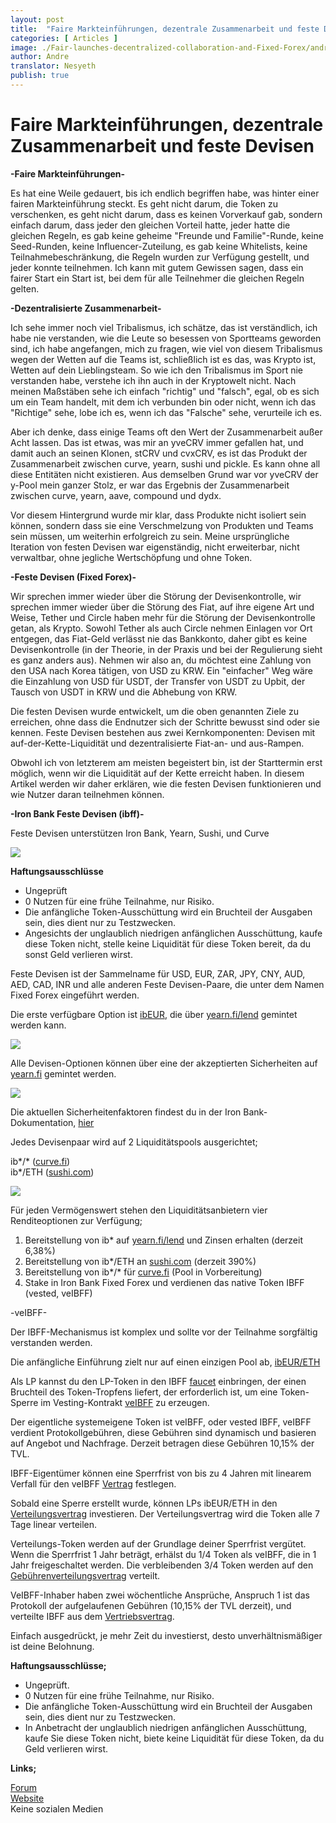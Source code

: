 ```yaml
---
layout: post
title:  "Faire Markteinführungen, dezentrale Zusammenarbeit und feste Devisen"
categories: [ Articles ]
image: ./Fair-launches-decentralized-collaboration-and-Fixed-Forex/andre-hero.png
author: Andre
translator: Nesyeth
publish: true
---
```


# Faire Markteinführungen, dezentrale Zusammenarbeit und feste Devisen

**\-Faire Markteinführungen-**

Es hat eine Weile gedauert, bis ich endlich begriffen habe, was hinter einer fairen Markteinführung steckt. Es geht nicht darum, die Token zu verschenken, es geht nicht darum, dass es keinen Vorverkauf gab, sondern einfach darum, dass jeder den gleichen Vorteil hatte, jeder hatte die gleichen Regeln, es gab keine geheime "Freunde und Familie"-Runde, keine Seed-Runden, keine Influencer-Zuteilung, es gab keine Whitelists, keine Teilnahmebeschränkung, die Regeln wurden zur Verfügung gestellt, und jeder konnte teilnehmen. Ich kann mit gutem Gewissen sagen, dass ein fairer Start ein Start ist, bei dem für alle Teilnehmer die gleichen Regeln gelten.

**\-Dezentralisierte Zusammenarbeit-**

Ich sehe immer noch viel Tribalismus, ich schätze, das ist verständlich, ich habe nie verstanden, wie die Leute so besessen von Sportteams geworden sind, ich habe angefangen, mich zu fragen, wie viel von diesem Tribalismus wegen der Wetten auf die Teams ist, schließlich ist es das, was Krypto ist, Wetten auf dein Lieblingsteam. So wie ich den Tribalismus im Sport nie verstanden habe, verstehe ich ihn auch in der Kryptowelt nicht. Nach meinen Maßstäben sehe ich einfach "richtig" und "falsch", egal, ob es sich um ein Team handelt, mit dem ich verbunden bin oder nicht, wenn ich das "Richtige" sehe, lobe ich es, wenn ich das "Falsche" sehe, verurteile ich es.

Aber ich denke, dass einige Teams oft den Wert der Zusammenarbeit außer Acht lassen. Das ist etwas, was mir an yveCRV immer gefallen hat, und damit auch an seinen Klonen, stCRV und cvxCRV, es ist das Produkt der Zusammenarbeit zwischen curve, yearn, sushi und pickle. Es kann ohne all diese Entitäten nicht existieren. Aus demselben Grund war vor yveCRV der y-Pool mein ganzer Stolz, er war das Ergebnis der Zusammenarbeit zwischen curve, yearn, aave, compound und dydx.

Vor diesem Hintergrund wurde mir klar, dass Produkte nicht isoliert sein können, sondern dass sie eine Verschmelzung von Produkten und Teams sein müssen, um weiterhin erfolgreich zu sein. Meine ursprüngliche Iteration von festen Devisen war eigenständig, nicht erweiterbar, nicht verwaltbar, ohne jegliche Wertschöpfung und ohne Token.

**\-Feste Devisen (Fixed Forex)-**

Wir sprechen immer wieder über die Störung der Devisenkontrolle, wir sprechen immer wieder über die Störung des Fiat, auf ihre eigene Art und Weise, Tether und Circle haben mehr für die Störung der Devisenkontrolle getan, als Krypto. Sowohl Tether als auch Circle nehmen Einlagen vor Ort entgegen, das Fiat-Geld verlässt nie das Bankkonto, daher gibt es keine Devisenkontrolle (in der Theorie, in der Praxis und bei der Regulierung sieht es ganz anders aus). Nehmen wir also an, du möchtest eine Zahlung von den USA nach Korea tätigen, von USD zu KRW. Ein "einfacher" Weg wäre die Einzahlung von USD für USDT, der Transfer von USDT zu Upbit, der Tausch von USDT in KRW und die Abhebung von KRW.

Die festen Devisen wurde entwickelt, um die oben genannten Ziele zu erreichen, ohne dass die Endnutzer sich der Schritte bewusst sind oder sie kennen. Feste Devisen bestehen aus zwei Kernkomponenten: Devisen mit auf-der-Kette-Liquidität und dezentralisierte Fiat-an- und aus-Rampen.

Obwohl ich von letzterem am meisten begeistert bin, ist der Starttermin erst möglich, wenn wir die Liquidität auf der Kette erreicht haben. In diesem Artikel werden wir daher erklären, wie die festen Devisen funktionieren und wie Nutzer daran teilnehmen können.

**\-Iron Bank Feste Devisen (ibff)-**

Feste Devisen unterstützen Iron Bank, Yearn, Sushi, und Curve

![](image1.jpg?w=500&h=500)

**Haftungsausschlüsse**

- Ungeprüft
- 0 Nutzen für eine frühe Teilnahme, nur Risiko.
- Die anfängliche Token-Ausschüttung wird ein Bruchteil der Ausgaben sein, dies dient nur zu Testzwecken.
- Angesichts der unglaublich niedrigen anfänglichen Ausschüttung, kaufe diese Token nicht, stelle keine Liquidität für diese Token bereit, da du sonst Geld verlieren wirst.

Feste Devisen ist der Sammelname für USD, EUR, ZAR, JPY, CNY, AUD, AED, CAD, INR und alle anderen Feste Devisen-Paare, die unter dem Namen Fixed Forex eingeführt werden.

Die erste verfügbare Option ist [ibEUR](https://www.coingecko.com/en/coins/iron-bank-euro), die über [yearn.fi/lend](https://yearn.fi/lend) gemintet werden kann.

![](image2.png?w=700&h=194)

Alle Devisen-Optionen können über eine der akzeptierten Sicherheiten auf [yearn.fi](https://yearn.fi/lend) gemintet werden.

![](image3.png?w=645&h=874)

Die aktuellen Sicherheitenfaktoren findest du in der Iron Bank-Dokumentation, [hier](https://docs.cream.finance/iron-bank/collateral-and-reserve-factor)

Jedes Devisenpaar wird auf 2 Liquiditätspools ausgerichtet;

ib\*/\* ([curve.fi](https://curve.fi/))  
ib\*/ETH ([sushi.com](https://sushi.com/))

![](image4.png?w=700&h=243)

Für jeden Vermögenswert stehen den Liquiditätsanbietern vier Renditeoptionen zur Verfügung;

1.  Bereitstellung von ib* auf [yearn.fi/lend](https://yearn.fi/lend) und Zinsen erhalten (derzeit 6,38%)
2.  Bereitstellung von ib\*/ETH an [sushi.com](https://sushi.com/) (derzeit 390%)
3.  Bereitstellung von ib\*/\* für [curve.fi](https://curve.fi/) (Pool in Vorbereitung)
4.  Stake in Iron Bank Fixed Forex und verdienen das native Token IBFF (vested, veIBFF)

\-veIBFF-

Der IBFF-Mechanismus ist komplex und sollte vor der Teilnahme sorgfältig verstanden werden.

Die anfängliche Einführung zielt nur auf einen einzigen Pool ab, [ibEUR/ETH](https://analytics.sushi.com/tokens/0x96e61422b6a9ba0e068b6c5add4ffabc6a4aae27)

Als LP kannst du den LP-Token in den IBFF [faucet](https://etherscan.io/address/0x7d254d9adc588126edaee52a1029278180a802e8) einbringen, der einen Bruchteil des Token-Tropfens liefert, der erforderlich ist, um eine Token-Sperre im Vesting-Kontrakt [veIBFF](https://etherscan.io/address/0x4d0518c9136025903751209ddddf6c67067357b1) zu erzeugen.

Der eigentliche systemeigene Token ist veIBFF, oder vested IBFF, veIBFF verdient Protokollgebühren, diese Gebühren sind dynamisch und basieren auf Angebot und Nachfrage. Derzeit betragen diese Gebühren 10,15% der TVL.

IBFF-Eigentümer können eine Sperrfrist von bis zu 4 Jahren mit linearem Verfall für den veIBFF [Vertrag](https://etherscan.io/address/0x4d0518c9136025903751209ddddf6c67067357b1) festlegen.

Sobald eine Sperre erstellt wurde, können LPs ibEUR/ETH in den [Verteilungsvertrag](https://etherscan.io/address/0x1da8a6fe33bd35b99505d67843eec9fa124f2d4b) investieren. Der Verteilungsvertrag wird die Token alle 7 Tage linear verteilen.

Verteilungs-Token werden auf der Grundlage deiner Sperrfrist vergütet. Wenn die Sperrfrist 1 Jahr beträgt, erhälst du 1/4 Token als veIBFF, die in 1 Jahr freigeschaltet werden. Die verbleibenden 3/4 Token werden auf den [Gebührenverteilungsvertrag](https://etherscan.io/address/0x83893c4a42f8654c2dd4ff7b4a7cd0e33ae8c859) verteilt.

VeIBFF-Inhaber haben zwei wöchentliche Ansprüche, Anspruch 1 ist das Protokoll der aufgelaufenen Gebühren (10,15% der TVL derzeit), und verteilte IBFF aus dem [Vertriebsvertrag](https://etherscan.io/address/0x83893c4a42f8654c2dd4ff7b4a7cd0e33ae8c859).

Einfach ausgedrückt, je mehr Zeit du investierst, desto unverhältnismäßiger ist deine Belohnung.

**Haftungsausschlüsse;** 

- Ungeprüft.
- 0 Nutzen für eine frühe Teilnahme, nur Risiko.
- Die anfängliche Token-Ausschüttung wird ein Bruchteil der Ausgaben sein, dies dient nur zu Testzwecken.
- In Anbetracht der unglaublich niedrigen anfänglichen Ausschüttung, kaufe Sie diese Token nicht, biete keine Liquidität für diese Token, da du Geld verlieren wirst.

**Links;**

[Forum](https://gov.yearn.finance/c/projects/fixed-forex/26)  
[Website](https://yearn.fi/lend)  
Keine sozialen Medien
